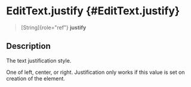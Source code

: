 EditText.justify {#EditText.justify}
================

> [String]{role="ref"} **justify**

Description
-----------

The text justification style.

One of left, center, or right. Justification only works if this value is
set on creation of the element.
